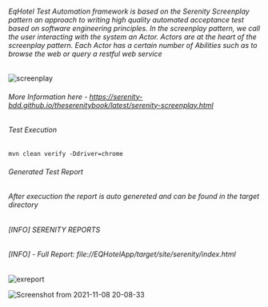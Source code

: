 ###### EqHotel Test Automation framework is based on the Serenity Screenplay pattern an approach to writing high quality automated acceptance test based on software engineering principles. In the screenplay pattern, we call the user interacting with the system an Actor. Actors are at the heart of the screenplay pattern. Each Actor has a certain number of Abilities such as to browse the web or query a restful web service

![screenplay](https://user-images.githubusercontent.com/28037727/140809157-44815fcb-fda5-4eda-9e55-ed65ed3432ce.png)


###### More Information here  - https://serenity-bdd.github.io/theserenitybook/latest/serenity-screenplay.html

###### Test Execution 

`mvn clean verify -Ddriver=chrome `

###### Generated Test Report 

###### After execuction the report is auto genereted and can be found in the target directory

###### [INFO] SERENITY REPORTS
###### [INFO]   - Full Report: file://EQHotelApp/target/site/serenity/index.html

![exreport](https://user-images.githubusercontent.com/28037727/140809199-e8f48034-a476-46e0-8be8-53406cd5d89a.png)

![Screenshot from 2021-11-08 20-08-33](https://user-images.githubusercontent.com/28037727/140810794-6572232d-ff4a-42f3-a003-5bc1f9bc1987.png)



